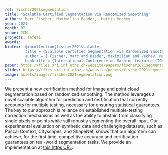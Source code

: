 ```yaml
---
ref: fischer2021segmentation 
title: "Scalable Certified Segmentation via Randomized Smoothing"
authors: Marc Fischer, Maximilian Baader,  Martin Vechev
year: 2021
month: 07
venue: ICML
projects: safeai
awards:
bibtex: '@incollection{fischer2021scalable,
         title = {Scalable Certified Segmentation via Randomized Smoothing}, 
         author = { Fischer, Marc and Baader, Maximilian and Vechev, Martin},
         booktitle = {International Conference on Machine Learning (ICML)}, year = {2021} }'
paper: https://files.sri.inf.ethz.ch/website/papers/fischer2021segmentation.pdf
slides: https://files.sri.inf.ethz.ch/website/papers/fischer2021segmentation-poster.pdf
image: assets/images/fischer2021segmentation.png
---
```


We present a new certification method for image and point cloud segmentation based on randomized smoothing. The method leverages a novel scalable algorithm for prediction and certification that correctly accounts for multiple testing, necessary for ensuring statistical guarantees. The key to our approach is reliance on established multiple-testing correction mechanisms as well as the ability to abstain from classifying single pixels or points while still robustly segmenting the overall input. Our experimental evaluation on synthetic data and challenging datasets, such as Pascal Context, Cityscapes, and ShapeNet, shows that our algorithm can achieve, for the first time, competitive accuracy and certification guarantees on real-world segmentation tasks.
We provide an implementation at [this https URL](https://github.com/eth-sri/segmentation-smoothing).
